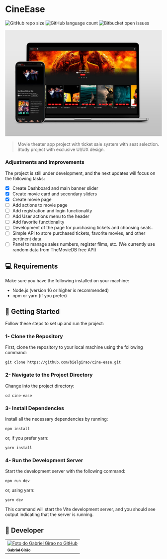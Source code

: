 # CineEase

![GitHub repo size](https://img.shields.io/github/repo-size/bielgirao/cine-ease?style=for-the-badge)
![GitHub language count](https://img.shields.io/github/languages/count/bielgirao/cine-ease?style=for-the-badge)
![Bitbucket open issues](https://img.shields.io/bitbucket/issues/bielgirao/cine-ease?style=for-the-badge)

<img src="/public/cine-ease-banner.jpg" alt="Cine Ease Banner">

> Movie theater app project with ticket sale system with seat selection. Study project with exclusive UI/UX design.

### Adjustments and Improvements

The project is still under development, and the next updates will focus on the following tasks:

- [X] Create Dashboard and main banner slider
- [X] Create movie card and secondary sliders
- [X] Create movie page
- [ ] Add actions to movie page
- [ ] Add registration and login functionality
- [ ] Add User actions menu to the header
- [ ] Add favorite functionality
- [ ] Development of the page for purchasing tickets and choosing seats.
- [ ] Simple API to store purchased tickets, favorite movies, and other pertinent data.
- [ ] Panel to manage sales numbers, register films, etc. (We currently use random data from TheMovieDB free API)

## 💻 Requirements

Make sure you have the following installed on your machine:

 - Node.js (version 16 or higher is recommended)
 - npm or yarn (if you prefer)

## 🚀 Getting Started

Follow these steps to set up and run the project:

### 1- Clone the Repository

First, clone the repository to your local machine using the following command:
```
git clone https://github.com/bielgirao/cine-ease.git
```

### 2- Navigate to the Project Directory

Change into the project directory:
```
cd cine-ease
```
### 3- Install Dependencies

Install all the necessary dependencies by running:
```
npm install
```
or, if you prefer yarn:
```
yarn install
```
### 4- Run the Development Server

Start the development server with the following command:
```
npm run dev
```
or, using yarn:
```
yarn dev
```
This command will start the Vite development server, and you should see output indicating that the server is running.


## 🤝 Developer

<table>
  <tr>
    <td>
      <a href="https://github.com/bielgirao" title="Perfil GitHub do Gabriel Girao">
        <img src="https://avatars.githubusercontent.com/u/72451904" width="100px;" alt="Foto do Gabriel Girao no GitHub"/><br>
        <sub>
          <b>Gabriel Girão</b>
        </sub>
      </a>
    </td>
  </tr>
</table>